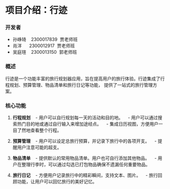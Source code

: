 # 项目介绍：行迹

### 开发者
- 孙峥琦    2300017839  贾老师班
- 肖洋      2300012917  贾老师班
- 吴庭瑄    2300013150  郭老师班

### 概述
行迹是一个功能丰富的旅行规划器应用，旨在提高用户的旅行体验。行迹集成了行程规划、预算管理、物品清单和旅行日记等功能， 提供了一站式的旅行管理方案。

### 核心功能

1. **行程规划**
   - 用户可以自行规划每一天的活动和目的地。
   - 用户可以通过搜索热门目的地或通过自行输入来增加途经点。
   - 集成日历视图，方便用户一目了然地查看整个行程。

2. **预算管理**
   - 用户可以设定总旅行预算，并记录下旅行中的各项开支。
   - 提醒用户注意可能的超支。

3. **物品清单**
   - 提供默认的常用物品清单。用户也可自行添加其他物品。
   - 用户在整理行李时，可以通过勾选已打包物品确保不遗漏任何重要物品。

4. **旅行日记**
   - 方便用户记录旅行中的精彩瞬间，支持文本、图片。
   - 旅行回顾功能，让用户可以回忆旅行的美好记忆。
